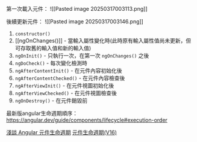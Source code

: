 第一次載入元件：
![[Pasted image 20250317003113.png]]

後續更新元件：
![[Pasted image 20250317003146.png]]

1. `constructor()`
2. [[ngOnChanges()]] - 當輸入屬性變化時(此時原有輸入屬性值尚未更新，但可存取舊的輸入值和新的輸入值)
3. `ngOnInit()` - 只執行一次，在第一次 `ngOnChanges()` 之後
4. `ngDoCheck()` - 每次變化檢測時
5. `ngAfterContentInit()` - 在元件內容初始化後
6. `ngAfterContentChecked()` - 在元件內容檢查後
7. `ngAfterViewInit()` - 在元件視圖初始化後
8. `ngAfterViewChecked()` - 在元件視圖檢查後
9. `ngOnDestroy()` - 在元件銷毀前

最新版angular生命週期順序：
https://angular.dev/guide/components/lifecycle#execution-order

[淺談 Angular 元件生命週期](https://hackmd.io/@Heidi-Liu/angular-lifecycle)
[元件生命週期(V16)](https://angular.tw/guide/lifecycle-hooks)
